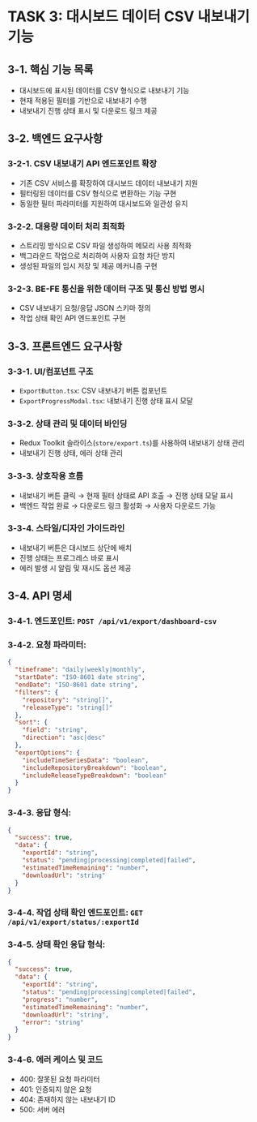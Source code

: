 # TASK 3: 대시보드 데이터 CSV 내보내기 기능

## 3-1. 핵심 기능 목록
- 대시보드에 표시된 데이터를 CSV 형식으로 내보내기 기능
- 현재 적용된 필터를 기반으로 내보내기 수행
- 내보내기 진행 상태 표시 및 다운로드 링크 제공

## 3-2. 백엔드 요구사항

### 3-2-1. CSV 내보내기 API 엔드포인트 확장
- 기존 CSV 서비스를 확장하여 대시보드 데이터 내보내기 지원
- 필터링된 데이터를 CSV 형식으로 변환하는 기능 구현
- 동일한 필터 파라미터를 지원하여 대시보드와 일관성 유지

### 3-2-2. 대용량 데이터 처리 최적화
- 스트리밍 방식으로 CSV 파일 생성하여 메모리 사용 최적화
- 백그라운드 작업으로 처리하여 사용자 요청 차단 방지
- 생성된 파일의 임시 저장 및 제공 메커니즘 구현

### 3-2-3. BE-FE 통신을 위한 데이터 구조 및 통신 방법 명시
- CSV 내보내기 요청/응답 JSON 스키마 정의
- 작업 상태 확인 API 엔드포인트 구현

## 3-3. 프론트엔드 요구사항

### 3-3-1. UI/컴포넌트 구조
- `ExportButton.tsx`: CSV 내보내기 버튼 컴포넌트
- `ExportProgressModal.tsx`: 내보내기 진행 상태 표시 모달

### 3-3-2. 상태 관리 및 데이터 바인딩
- Redux Toolkit 슬라이스(`store/export.ts`)를 사용하여 내보내기 상태 관리
- 내보내기 진행 상태, 에러 상태 관리

### 3-3-3. 상호작용 흐름
- 내보내기 버튼 클릭 → 현재 필터 상태로 API 호출 → 진행 상태 모달 표시
- 백엔드 작업 완료 → 다운로드 링크 활성화 → 사용자 다운로드 가능

### 3-3-4. 스타일/디자인 가이드라인
- 내보내기 버튼은 대시보드 상단에 배치
- 진행 상태는 프로그레스 바로 표시
- 에러 발생 시 알림 및 재시도 옵션 제공

## 3-4. API 명세

### 3-4-1. 엔드포인트: `POST /api/v1/export/dashboard-csv`

### 3-4-2. 요청 파라미터:

```json
{
  "timeframe": "daily|weekly|monthly",
  "startDate": "ISO-8601 date string",
  "endDate": "ISO-8601 date string",
  "filters": {
    "repository": "string[]",
    "releaseType": "string[]"
  },
  "sort": {
    "field": "string",
    "direction": "asc|desc"
  },
  "exportOptions": {
    "includeTimeSeriesData": "boolean",
    "includeRepositoryBreakdown": "boolean",
    "includeReleaseTypeBreakdown": "boolean"
  }
}
```

### 3-4-3. 응답 형식:

```json
{
  "success": true,
  "data": {
    "exportId": "string",
    "status": "pending|processing|completed|failed",
    "estimatedTimeRemaining": "number",
    "downloadUrl": "string"
  }
}
```

### 3-4-4. 작업 상태 확인 엔드포인트: `GET /api/v1/export/status/:exportId`

### 3-4-5. 상태 확인 응답 형식:

```json
{
  "success": true,
  "data": {
    "exportId": "string",
    "status": "pending|processing|completed|failed",
    "progress": "number",
    "estimatedTimeRemaining": "number",
    "downloadUrl": "string",
    "error": "string"
  }
}
```

### 3-4-6. 에러 케이스 및 코드

- 400: 잘못된 요청 파라미터
- 401: 인증되지 않은 요청
- 404: 존재하지 않는 내보내기 ID
- 500: 서버 에러
